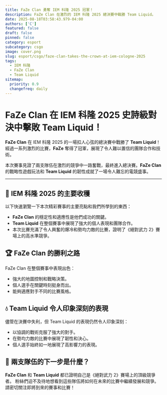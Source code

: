```yaml
---
title: FaZe Clan 勇奪 IEM 科隆 2025 冠軍！
description: FaZe Clan 在激烈的 IEM 科隆 2025 總決賽中戰勝 Team Liquid。
date: 2025-08-18T03:58:43.979-04:00
authors: ['C']
featured: false
draft: false
pinned: false
category: esport
subcategory: csgo
image: cover.png
slug: esport/csgo/faze-clan-takes-the-crown-at-iem-cologne-2025
tags:
  - IEM 科隆
  - FaZe Clan
  - Team Liquid
sitemap:
  priority: 0.9
  changefreq: daily
---
```


# **FaZe Clan 在 IEM 科隆 2025 史詩級對決中擊敗 Team Liquid！**

**FaZe Clan** 在 IEM 科隆 2025 的一場扣人心弦的總決賽中戰勝了 **Team Liquid**！經過一系列激烈的比賽，**FaZe** 奪得了冠軍，展現了令人難以置信的團隊合作和技術。

本次賽事見證了兩支隊伍在激烈的競爭中一路奮戰，最終進入總決賽。**FaZe Clan** 的戰略性遊戲玩法和 **Team Liquid** 的韌性成就了一場令人難忘的電競盛事。

---

## 🎉 IEM 科隆 2025 的主要收穫

以下快速瀏覽一下本次精彩賽事的主要亮點和我們所學到的東西：

- **FaZe Clan** 的穩定性和適應性是他們成功的關鍵。
- **Team Liquid** 在整個賽事中展現了強大的個人表現和團隊合作。
- 本次比賽充滿了令人興奮的爆冷和勢均力敵的比賽，證明了《絕對武力 2》賽場上的高水準競爭。

## 🏆 FaZe Clan 的勝利之路

FaZe Clan 在整個賽事中表現出色：

- 強大的地圖控制和戰略決策。
- 個人選手在關鍵時刻挺身而出。
- 能夠適應對手不同的比賽風格。

## 💧 Team Liquid 令人印象深刻的表現

儘管在決賽中失利，但 Team Liquid 的表現仍然令人印象深刻：

- 以協調的戰術克服了強大的對手。
- 在勢均力敵的比賽中展現了韌性和決心。
- 個人選手始終如一地展現了高影響力的表現。

## 🤔 兩支隊伍的下一步是什麼？

**FaZe Clan** 和 **Team Liquid** 都已證明自己是《絕對武力 2》賽場上的頂級競爭者。 粉絲們迫不及待地想看到這些隊伍將如何在未來的比賽中繼續發展和競爭。 請密切關注即將到來的賽事和比賽！